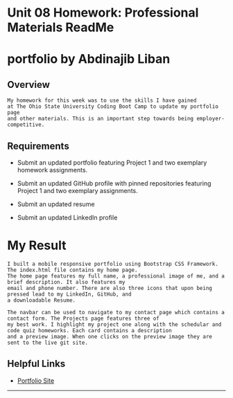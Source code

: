 # Unit 08 Homework: Professional Materials ReadMe

# portfolio by Abdinajib Liban

## Overview

```
My homework for this week was to use the skills I have gained 
at The Ohio State University Coding Boot Camp to update my portfolio page 
and other materials. This is an important step towards being employer-competitive.
```

## Requirements

* Submit an updated portfolio featuring Project 1 and two exemplary homework assignments.

* Submit an updated GitHub profile with pinned repositories featuring Project 1 and two exemplary assignments.

* Submit an updated resume

* Submit an updated LinkedIn profile

# My Result

```
I built a mobile responsive portfolio using Bootstrap CSS Framework. The index.html file contains my home page.
The home page features my full name, a professional image of me, and a brief description. It also features my
email and phone number. There are also three icons that upon being pressed lead to my LinkedIn, GitHub, and 
a downloadable Resume.

The navbar can be used to navigate to my contact page which contains a contact form. The Projects page features three of
my best work. I highlight my project one along with the schedular and code quiz homeworks. Each card contains a description
and a preview image. When one clicks on the preview image they are sent to the live git site. 
```

## Helpful Links

* [Portfolio Site](https://abdinajibliban.github.io/portfolio/)
  
- - -
